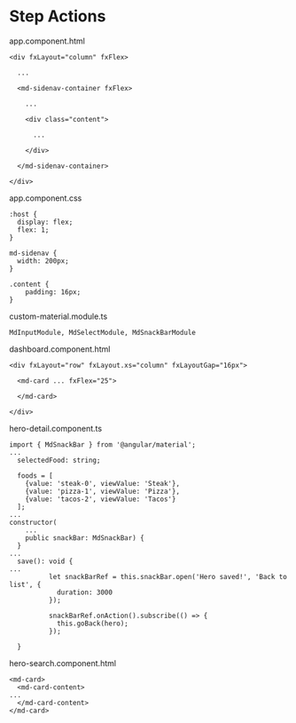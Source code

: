 # Step Actions

app.component.html
```
<div fxLayout="column" fxFlex>

  ...

  <md-sidenav-container fxFlex>

    ...

    <div class="content">

      ...

    </div>

  </md-sidenav-container>

</div>
```

app.component.css
```
:host {
  display: flex;
  flex: 1;
}

md-sidenav {
  width: 200px;
}

.content {
    padding: 16px;
}
```

custom-material.module.ts
```
MdInputModule, MdSelectModule, MdSnackBarModule
```

dashboard.component.html
```
<div fxLayout="row" fxLayout.xs="column" fxLayoutGap="16px">

  <md-card ... fxFlex="25">

  </md-card>

</div>
```

hero-detail.component.ts
```
import { MdSnackBar } from '@angular/material';
...
  selectedFood: string;

  foods = [
    {value: 'steak-0', viewValue: 'Steak'},
    {value: 'pizza-1', viewValue: 'Pizza'},
    {value: 'tacos-2', viewValue: 'Tacos'}
  ];
...
constructor(
    ...
    public snackBar: MdSnackBar) {
  }
...
  save(): void {
...
          let snackBarRef = this.snackBar.open('Hero saved!', 'Back to list', {
            duration: 3000
          });

          snackBarRef.onAction().subscribe(() => {
            this.goBack(hero);
          });

  }
```

hero-search.component.html
```
<md-card>
  <md-card-content>
...
  </md-card-content>
</md-card>
```